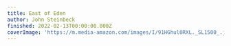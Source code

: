 ```yaml
---
title: East of Eden
author: John Steinbeck
finished: 2022-02-13T00:00:00.000Z
coverImage: 'https://m.media-amazon.com/images/I/91HGhul0RXL._SL1500_.jpg'
---
```

